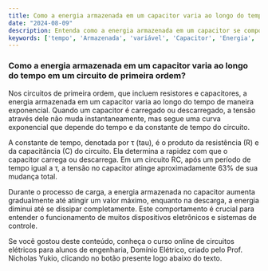 ```yaml
---
title: Como a energia armazenada em um capacitor varia ao longo do tempo em um circuito de primeira ordem?
date: "2024-08-09"
description: Entenda como a energia armazenada em um capacitor se comporta ao longo do tempo em circuitos de primeira ordem.
keywords: ['tempo', 'Armazenada', 'variável', 'Capacitor', 'Energia', 'Primeira', 'Capacitor']
---
```


### Como a energia armazenada em um capacitor varia ao longo do tempo em um circuito de primeira ordem?

Nos circuitos de primeira ordem, que incluem resistores e capacitores, a energia armazenada em um capacitor varia ao longo do tempo de maneira exponencial. Quando um capacitor é carregado ou descarregado, a tensão através dele não muda instantaneamente, mas segue uma curva exponencial que depende do tempo e da constante de tempo do circuito.

A constante de tempo, denotada por τ (tau), é o produto da resistência (R) e da capacitância (C) do circuito. Ela determina a rapidez com que o capacitor carrega ou descarrega. Em um circuito RC, após um período de tempo igual a τ, a tensão no capacitor atinge aproximadamente 63% de sua mudança total.

Durante o processo de carga, a energia armazenada no capacitor aumenta gradualmente até atingir um valor máximo, enquanto na descarga, a energia diminui até se dissipar completamente. Este comportamento é crucial para entender o funcionamento de muitos dispositivos eletrônicos e sistemas de controle.

Se você gostou deste conteúdo, conheça o curso online de circuitos elétricos para alunos de engenharia, Domínio Elétrico, criado pelo Prof. Nicholas Yukio, clicando no botão presente logo abaixo do texto.